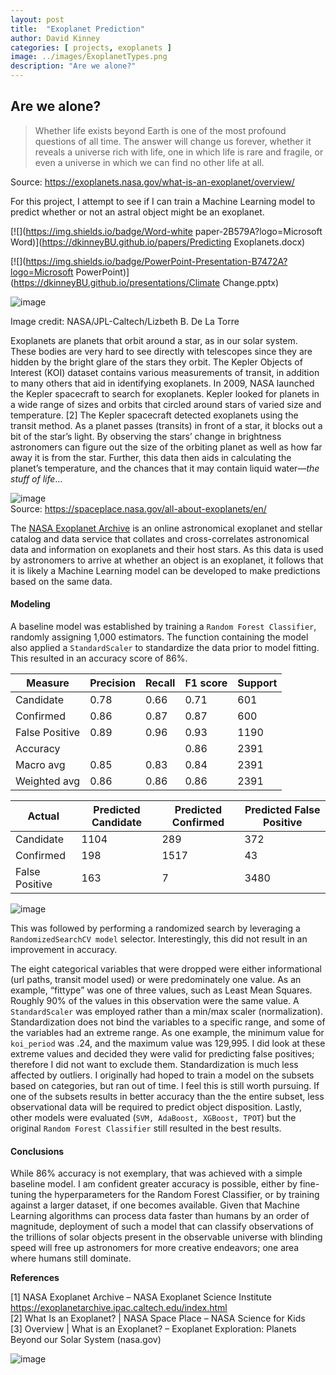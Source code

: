 ```yaml
---
layout: post
title:  "Exoplanet Prediction"
author: David Kinney
categories: [ projects, exoplanets ]
image: ../images/ExoplanetTypes.png
description: "Are we alone?"
---
```

## Are we alone?

> Whether life exists beyond Earth is one of the most profound questions of all time. The answer will change us forever, whether it reveals a universe rich with life, one in which life is rare and fragile, or even a universe in which we can find no other life at all.  

Source: https://exoplanets.nasa.gov/what-is-an-exoplanet/overview/


For this project, I attempt to see if I can train a Machine Learning model to predict whether or not an astral object might be an exoplanet.  

[![](https://img.shields.io/badge/Word-white paper-2B579A?logo=Microsoft Word)](https://dkinneyBU.github.io/papers/Predicting Exoplanets.docx)

[![](https://img.shields.io/badge/PowerPoint-Presentation-B7472A?logo=Microsoft PowerPoint)](https://dkinneyBU.github.io/presentations/Climate Change.pptx)


![image](https://user-images.githubusercontent.com/43932354/120625299-8f342b80-c42f-11eb-891c-7a82cbd4319a.png)  

Image credit: NASA/JPL-Caltech/Lizbeth B. De La Torre  

Exoplanets are planets that orbit around a star, as in our solar system. These bodies are very hard to see directly with telescopes since they are hidden by the bright glare of the stars they orbit. The Kepler Objects of Interest (KOI) dataset contains various measurements of transit, in addition to many others that aid in identifying exoplanets. In 2009, NASA launched the Kepler spacecraft to search for exoplanets. Kepler looked for planets in a wide range of sizes and orbits that circled around stars of varied size and temperature. [2] The Kepler spacecraft detected exoplanets using the transit method. As a planet passes (transits) in front of a star, it blocks out a bit of the star’s light. By observing the stars’ change in brightness astronomers can figure out the size of the orbiting planet as well as how far away it is from the star. Further, this data then aids in calculating the planet’s temperature, and the chances that it may contain liquid water—*the stuff of life*…  

![image](https://user-images.githubusercontent.com/43932354/120625646-ea661e00-c42f-11eb-86d4-5b6e96986169.png)  
Source: https://spaceplace.nasa.gov/all-about-exoplanets/en/


The  [NASA Exoplanet Archive](https://exoplanetarchive.ipac.caltech.edu/index.html) is an online astronomical exoplanet and stellar catalog and data service that collates and cross-correlates astronomical data and information on exoplanets and their host stars. As this data is used by astronomers to arrive at whether an object is an exoplanet, it follows that it is likely a Machine Learning model can be developed to make predictions based on the same data.  

#### Modeling ####

A baseline model was established by training a `Random Forest Classifier`, randomly assigning 1,000 estimators. The function containing the model also applied a `StandardScaler` to standardize the data prior to model fitting. This resulted in an accuracy score of 86%.  

Measure | Precision | Recall | F1 score | Support
------- |---------- | ------ | -------- | -------
Candidate | 0.78 | 0.66 | 0.71 | 601
Confirmed | 0.86 | 0.87 | 0.87 | 600
False Positive | 0.89 | 0.96 | 0.93 | 1190
Accuracy |  |  | 0.86 | 2391 
Macro avg | 0.85 | 0.83 | 0.84 | 2391
Weighted avg | 0.86 | 0.86 | 0.86 | 2391  


Actual | Predicted Candidate | Predicted Confirmed | Predicted False Positive
------ | ------------------- | ------------------- | ------------------------
Candidate | 1104 | 289 | 372
Confirmed | 198 | 1517 | 43
False Positive | 163 | 7 | 3480  

![image](https://user-images.githubusercontent.com/43932354/120625775-036ecf00-c430-11eb-80a4-c8cc2944d370.png)

This was followed by performing a randomized search by leveraging a `RandomizedSearchCV model` selector. Interestingly, this did not result in an improvement in accuracy.  

The eight categorical variables that were dropped were either informational (url paths, transit model used) or were predominately one value. As an example, “fittype” was one of three values, such as Least Mean Squares. Roughly 90% of the values in this observation were the same value. A `StandardScaler` was employed rather than a min/max scaler (normalization). Standardization does not bind the variables to a specific range, and some of the variables had an extreme range. As one example,  the minimum value for `koi_period` was .24, and the maximum value was 129,995. I did look at these extreme values and decided they were valid for predicting false positives; therefore I did not want to exclude them. Standardization is much less affected by outliers. I originally had hoped to train a model on the subsets based on categories, but ran out of time. I feel this is still worth pursuing. If one of the subsets results in better accuracy than the the entire subset, less observational data will be required to predict object disposition. Lastly, other models were evaluated (`SVM, AdaBoost, XGBoost, TPOT`) but the original `Random Forest Classifier` still resulted in the best results.    

#### Conclusions ####

While 86% accuracy is not exemplary, that was achieved with a simple baseline model. I am confident greater accuracy is possible, either by fine-tuning the hyperparameters for the Random Forest Classifier, or by training against a larger dataset, if one becomes available. Given that Machine Learning algorithms can process data faster than humans by an order of magnitude, deployment of such a model that can classify observations of the trillions of solar objects present in the observable universe with blinding speed will free up astronomers for more creative endeavors; one area where humans still dominate.

**References**  

[1] NASA Exoplanet Archive – NASA Exoplanet Science Institute https://exoplanetarchive.ipac.caltech.edu/index.html  
[2] What Is an Exoplanet? | NASA Space Place – NASA Science for Kids  
[3] Overview | What is an Exoplanet? – Exoplanet Exploration: Planets Beyond our Solar System (nasa.gov)  

![image](https://user-images.githubusercontent.com/43932354/120625890-1aadbc80-c430-11eb-8b00-b12d008c278f.png)
